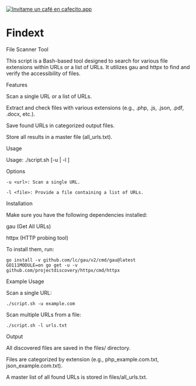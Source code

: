 <a href='https://cafecito.app/nelux' rel='noopener' target='_blank'><img srcset='https://cdn.cafecito.app/imgs/buttons/button_6.png 1x, https://cdn.cafecito.app/imgs/buttons/button_6_2x.png 2x, https://cdn.cafecito.app/imgs/buttons/button_6_3.75x.png 3.75x' src='https://cdn.cafecito.app/imgs/buttons/button_6.png' alt='Invitame un café en cafecito.app' /></a>

# Findext
File Scanner Tool

This script is a Bash-based tool designed to search for various file extensions within URLs or a list of URLs. It utilizes gau and httpx to find and verify the accessibility of files.

Features

Scan a single URL or a list of URLs.

Extract and check files with various extensions (e.g., .php, .js, .json, .pdf, .docx, etc.).

Save found URLs in categorized output files.

Store all results in a master file (all_urls.txt).

Usage

Usage: ./script.sh [-u <url> | -l <file>]

Options

    -u <url>: Scan a single URL.
    
    -l <file>: Provide a file containing a list of URLs.

Installation

Make sure you have the following dependencies installed:

gau (Get All URLs)

httpx (HTTP probing tool)

To install them, run:
    
    go install -v github.com/lc/gau/v2/cmd/gau@latest
    GO111MODULE=on go get -u -v github.com/projectdiscovery/httpx/cmd/httpx

Example Usage

Scan a single URL:

    ./script.sh -u example.com

Scan multiple URLs from a file:

    ./script.sh -l urls.txt

Output

All discovered files are saved in the files/ directory.

Files are categorized by extension (e.g., php_example.com.txt, json_example.com.txt).

A master list of all found URLs is stored in files/all_urls.txt.




